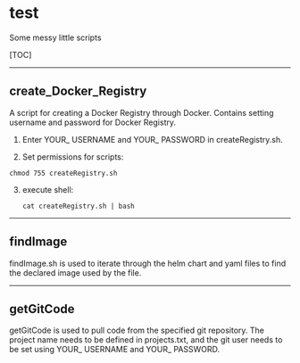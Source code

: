 # test

Some messy little scripts

[TOC]



------

## create_Docker_Registry

A script for creating a Docker Registry through Docker. Contains setting username and password for Docker Registry.

1. Enter YOUR_ USERNAME and YOUR_ PASSWORD in createRegistry.sh.

2. Set permissions for scripts:

```
chmod 755 createRegistry.sh
```

3. execute shell:

   ```
   cat createRegistry.sh | bash
   ```

   

------

## findImage

findImage.sh is used to iterate through the helm chart and yaml files to find the declared image used by the file.



------

## getGitCode

getGitCode is used to pull code from the specified git repository. The project name needs to be defined in projects.txt, and the git user needs to be set using YOUR_ USERNAME and YOUR_ PASSWORD.

